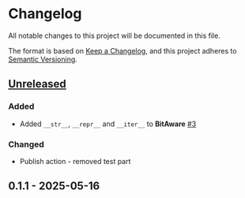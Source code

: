# Changelog

All notable changes to this project will be documented in this file.

The format is based on [Keep a Changelog](https://keepachangelog.com/en/1.0.0/),
and this project adheres to [Semantic Versioning](https://semver.org/spec/v2.0.0.html).

## [Unreleased]

### Added

- Added `__str__`, `__repr__` and `__iter__` to **BitAware** [#3](https://github.com/wnowicki/bitaware/issues/3)

### Changed

- Publish action - removed test part

## 0.1.1 - 2025-05-16

[Unreleased]: https://github.com/wnowicki/bitaware/compare/0.1.0...HEAD
